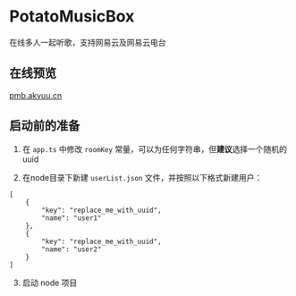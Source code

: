 # PotatoMusicBox
在线多人一起听歌，支持网易云及网易云电台
## 在线预览
[pmb.akyuu.cn](https://pmb.akyuu.cn)
## 启动前的准备
1. 在 `app.ts` 中修改 `roomKey` 常量，可以为任何字符串，但**建议**选择一个随机的uuid  
  
2. 在node目录下新建 `userList.json` 文件，并按照以下格式新建用户：  
```
[
    {
        "key": "replace_me_with_uuid",
        "name": "user1"
    },
    {
        "key": "replace_me_with_uuid",
        "name": "user2"
    }
]
```  

3. 启动 node 项目
